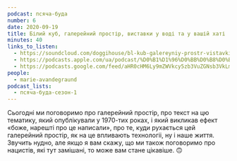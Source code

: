 ```yaml
---
podcast: псяча-буда
number: 6
date: 2020-09-19
title: Білий куб, галерейний простір, виставки у воді та у вашій хаті
minutes: 40
links_to_listen:
  - https://soundcloud.com/doggihouse/bl-kub-galereyniy-prostr-vistavki-u-vod-ta-u-vashy-khat
  - https://podcasts.apple.com/ua/podcast/%D0%B1%D1%96%D0%BB%D0%B8%D0%B9-%D0%BA%D1%83%D0%B1-%D0%B3%D0%B0%D0%BB%D0%B5%D1%80%D0%B5%D0%B9%D0%BD%D0%B8%D0%B9-%D0%BF%D1%80%D0%BE%D1%81%D1%82%D1%96%D1%80-%D0%B2%D0%B8%D1%81%D1%82%D0%B0%D0%B2%D0%BA%D0%B8-%D1%83-%D0%B2%D0%BE%D0%B4%D1%96-%D1%82%D0%B0-%D1%83-%D0%B2%D0%B0%D1%88%D1%96%D0%B9-%D1%85%D0%B0%D1%82%D1%96/id1525117216?i=1000491787098
  - https://podcasts.google.com/feed/aHR0cHM6Ly9mZWVkcy5zb3VuZGNsb3VkLmNvbS91c2Vycy9zb3VuZGNsb3VkOnVzZXJzOjg1ODUxNjI2NS9zb3VuZHMucnNz/episode/dGFnOnNvdW5kY2xvdWQsMjAxMDp0cmFja3MvODk1OTI0ODI1?sa=X&ved=0CAUQkfYCahcKEwjgp-nf8YP8AhUAAAAAHQAAAAAQEw
people:
  - marie-avandegraund
podcast_lists:
  - псяча-буда-сезон-1
---
```


Сьогодні ми поговоримо про галерейний простір, про текст на цю тематику, який
опублікували у 1970-тих роках, і який викликав ефект «боже, нарешті про це
написали», про те, куди рухається цей галерейний простір, як на це впливають
технологіі, ну і наше життя.  Звучить нудно, але якщо я вам скажу, що ми також
поговоримо про нацистів, які тут замішані, то може вам стане цікавіше. 🙃

